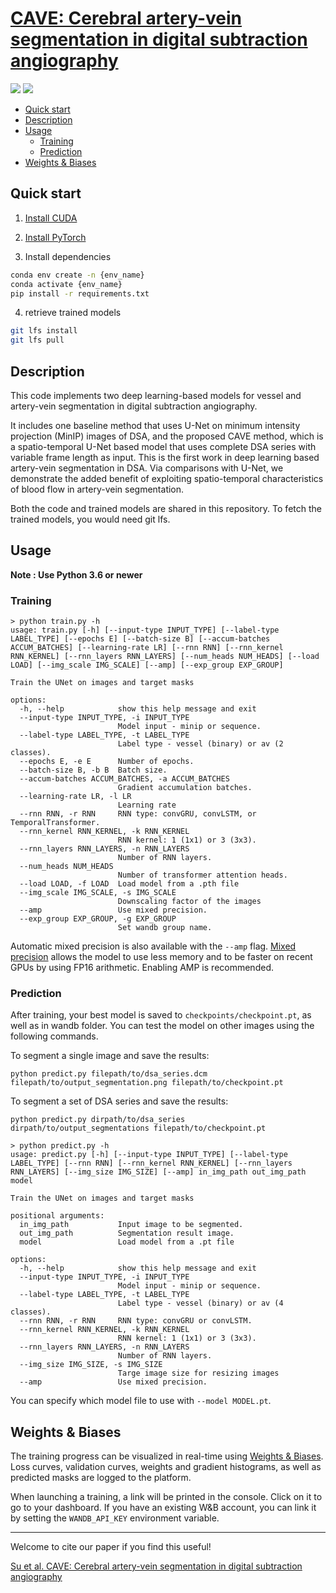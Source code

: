 # [CAVE: Cerebral artery-vein segmentation in digital subtraction angiography](https://doi.org/10.1016/j.compmedimag.2024.102392)
<a href="https://pytorch.org/"><img src="https://img.shields.io/badge/PyTorch-v1.9.0-red.svg?logo=PyTorch&style=for-the-badge" /></a>
<a href="#"><img src="https://img.shields.io/badge/python-v3.6+-blue.svg?logo=python&style=for-the-badge" /></a>

[//]: # (![input and output for a random image in the test dataset]&#40;https://i.imgur.com/GD8FcB7.png&#41;)


- [Quick start](#quick-start)
- [Description](#description)
- [Usage](#usage)
  - [Training](#training)
  - [Prediction](#prediction)
- [Weights & Biases](#weights--biases)


## Quick start

1. [Install CUDA](https://developer.nvidia.com/cuda-downloads)

2. [Install PyTorch](https://pytorch.org/get-started/locally/)

3. Install dependencies
```bash
conda env create -n {env_name}
conda activate {env_name}
pip install -r requirements.txt
```
4. retrieve trained models
```bash
git lfs install
git lfs pull
```

## Description
This code implements two deep learning-based models for vessel and artery-vein segmentation in digital subtraction angiography.

It includes one baseline method that uses U-Net on minimum intensity projection (MinIP) images of DSA, and the proposed CAVE method, which is a spatio-temporal U-Net based model that uses complete DSA series with variable frame length as input. This is the first work in deep learning based artery-vein segmentation in DSA. Via comparisons with U-Net, we
demonstrate the added benefit of exploiting spatio-temporal characteristics of blood flow in artery-vein segmentation.

Both the code and trained models are shared in this repository. To fetch the trained models, you would need git lfs.


## Usage
**Note : Use Python 3.6 or newer**

### Training

```console
> python train.py -h
usage: train.py [-h] [--input-type INPUT_TYPE] [--label-type LABEL_TYPE] [--epochs E] [--batch-size B] [--accum-batches ACCUM_BATCHES] [--learning-rate LR] [--rnn RNN] [--rnn_kernel RNN_KERNEL] [--rnn_layers RNN_LAYERS] [--num_heads NUM_HEADS] [--load LOAD] [--img_scale IMG_SCALE] [--amp] [--exp_group EXP_GROUP]

Train the UNet on images and target masks

options:
  -h, --help            show this help message and exit
  --input-type INPUT_TYPE, -i INPUT_TYPE
                        Model input - minip or sequence.
  --label-type LABEL_TYPE, -t LABEL_TYPE
                        Label type - vessel (binary) or av (2 classes).
  --epochs E, -e E      Number of epochs.
  --batch-size B, -b B  Batch size.
  --accum-batches ACCUM_BATCHES, -a ACCUM_BATCHES
                        Gradient accumulation batches.
  --learning-rate LR, -l LR
                        Learning rate
  --rnn RNN, -r RNN     RNN type: convGRU, convLSTM, or TemporalTransformer.
  --rnn_kernel RNN_KERNEL, -k RNN_KERNEL
                        RNN kernel: 1 (1x1) or 3 (3x3).
  --rnn_layers RNN_LAYERS, -n RNN_LAYERS
                        Number of RNN layers.
  --num_heads NUM_HEADS
                        Number of transformer attention heads.
  --load LOAD, -f LOAD  Load model from a .pth file
  --img_scale IMG_SCALE, -s IMG_SCALE
                        Downscaling factor of the images
  --amp                 Use mixed precision.
  --exp_group EXP_GROUP, -g EXP_GROUP
                        Set wandb group name.

```

Automatic mixed precision is also available with the `--amp` flag. [Mixed precision](https://arxiv.org/abs/1710.03740) allows the model to use less memory and to be faster on recent GPUs by using FP16 arithmetic. Enabling AMP is recommended.


### Prediction

After training, your best model is saved to `checkpoints/checkpoint.pt`, as well as in wandb folder. 
You can test the model on other images using the following commands.

To segment a single image and save the results:

`python predict.py filepath/to/dsa_series.dcm filepath/to/output_segmentation.png filepath/to/checkpoint.pt`

To segment a set of DSA series and save the results:

`python predict.py dirpath/to/dsa_series dirpath/to/output_segmentations filepath/to/checkpoint.pt`

```console
> python predict.py -h
usage: predict.py [-h] [--input-type INPUT_TYPE] [--label-type LABEL_TYPE] [--rnn RNN] [--rnn_kernel RNN_KERNEL] [--rnn_layers RNN_LAYERS] [--img_size IMG_SIZE] [--amp] in_img_path out_img_path model

Train the UNet on images and target masks

positional arguments:
  in_img_path           Input image to be segmented.
  out_img_path          Segmentation result image.
  model                 Load model from a .pt file

options:
  -h, --help            show this help message and exit
  --input-type INPUT_TYPE, -i INPUT_TYPE
                        Model input - minip or sequence.
  --label-type LABEL_TYPE, -t LABEL_TYPE
                        Label type - vessel (binary) or av (4 classes).
  --rnn RNN, -r RNN     RNN type: convGRU or convLSTM.
  --rnn_kernel RNN_KERNEL, -k RNN_KERNEL
                        RNN kernel: 1 (1x1) or 3 (3x3).
  --rnn_layers RNN_LAYERS, -n RNN_LAYERS
                        Number of RNN layers.
  --img_size IMG_SIZE, -s IMG_SIZE
                        Targe image size for resizing images
  --amp                 Use mixed precision.
```
You can specify which model file to use with `--model MODEL.pt`.

## Weights & Biases

The training progress can be visualized in real-time using [Weights & Biases](https://wandb.ai/).  
Loss curves, validation curves, weights and gradient histograms, as well as predicted masks are logged to the platform.

When launching a training, a link will be printed in the console. 
Click on it to go to your dashboard. 
If you have an existing W&B account, you can link it by setting the `WANDB_API_KEY` environment variable.

---

Welcome to cite our paper if you find this useful!

[Su et al. CAVE: Cerebral artery-vein segmentation in digital subtraction angiography](https://doi.org/10.1016/j.compmedimag.2024.102392)
